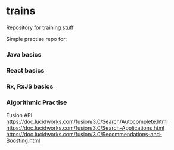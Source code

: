 # trains

Repository for training stuff

Simple practise repo for:
 ### Java basics
 ### React basics
 ### Rx, RxJS basics
 ### Algorithmic Practise

Fusion API
https://doc.lucidworks.com/fusion/3.0/Search/Autocomplete.html
https://doc.lucidworks.com/fusion/3.0/Search-Applications.html
https://doc.lucidworks.com/fusion/3.0/Recommendations-and-Boosting.html

